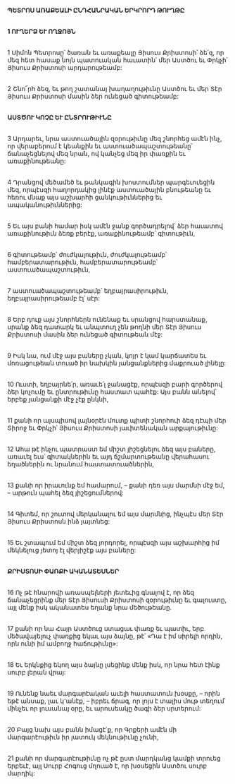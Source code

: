 **ՊԵՏՐՈՍ ԱՌԱՔԵԱԼԻ ԸՆԴՀԱՆՐԱԿԱՆ ԵՐԿՐՈՐԴ ԹՈՒՂԹԸ**

\
**1 ՈՒՂԵՐՁ ԵՒ ՈՂՋՈՅՆ**

\
1 Սիմոն Պետրոսը՝ ծառան եւ առաքեալը Յիսուս Քրիստոսի՝ ձե՛զ, որ մեզ հետ հասաք նոյն պատուական հաւատին՝ մեր Աստծու եւ Փրկչի՝ Յիսուս Քրիստոսի արդարութեամբ:

\
2 Շնո՜րհ ձեզ, եւ թող շատանայ խաղաղութիւնը Աստծու եւ մեր Տէր Յիսուս Քրիստոսի մասին ձեր ունեցած գիտութեամբ:

\
**ԱՍՏԾՈՒ ԿՈՉԸ ԵՒ ԸՆՏՐՈՒԹԻՒՆԸ**

\
3 Արդարեւ, նրա աստուածային զօրութիւնը մեզ շնորհեց ամէն ինչ, որ վերաբերում է կեանքին եւ աստուածապաշտութեանը՝ ճանաչեցնելով մեզ նրան, ով կանչեց մեզ իր փառքին եւ առաքինութեանը:

\
4 Դրանցով մեծամեծ եւ թանկագին խոստումներ պարգեւուեցին մեզ, որպէսզի հաղորդակից լինէք աստուածային բնութեանը եւ հեռու մնաք այս աշխարհի ցանկութիւններից եւ ապականութիւններից:

\
5 Եւ այս բանի համար իսկ ամէն ջանք գործադրելով՝ ձեր հաւատով առաքինութիւն ձեռք բերէք, առաքինութեամբ՝ գիտութիւն,

\
6 գիտութեամբ՝ ժուժկալութիւն, ժուժկալութեամբ՝ համբերատարութիւն, համբերատարութեամբ՝ աստուածապաշտութիւն,

\
7 աստուածապաշտութեամբ՝ եղբայրասիրութիւն, եղբայրասիրութեամբ էլ՝ սէր:

\
8 Երբ դուք այս շնորհներն ունենաք եւ սրանցով հարստանաք, սրանք ձեզ դատարկ եւ անպտուղ չեն թողնի մեր Տէր Յիսուս Քրիստոսի մասին ձեր ունեցած գիտութեան մէջ:

\
9 Իսկ նա, ում մէջ այս բաները չկան, կոյր է կամ կարճատես եւ մոռացութեան տուած իր նախկին յանցանքներից մաքրուած լինելը:

\
10 Ուստի, եղբայրնե՛ր, առաւե՛լ ջանացէք, որպէսզի բարի գործերով ձեր կոչումը եւ ընտրութիւնը հաստատ պահէք: Այս բանն անելով՝ երբեք յանցանքի մէջ չէք ընկնի,

\
11 քանի որ այսպիսով լայնօրէն մուտք պիտի շնորհուի ձեզ դէպի մեր Տիրոջ եւ Փրկչի՝ Յիսուս Քրիստոսի յաւիտենական արքայութիւնը:

\
12 Ահա թէ ինչու պատրաստ եմ միշտ յիշեցնելու ձեզ այս բաները, առաւել եւս՝ գիտակներին եւ այդ ճշմարտութեանը վերահասու եղածներին ու նրանում հաստատուածներին,

\
13 քանի որ իրաւունք եմ համարում, – քանի դեռ այս մարմնի մէջ եմ, – արթուն պահել ձեզ յիշեցումներով:

\
14 Գիտեմ, որ շուտով մերկանալու եմ այս մարմնից, ինչպէս մեր Տէր Յիսուս Քրիստոսն ինձ յայտնեց:

\
15 Եւ շտապում եմ միշտ ձեզ յորդորել, որպէսզի այս աշխարհից իմ մեկնելուց յետոյ էլ վերյիշէք այս բաները:

\
**ՔՐԻՍՏՈՍԻ ՓԱՌՔԻ ԱԿԱՆԱՏԵՍՆԵՐ**

\
16 Ոչ թէ հնարովի առասպելների յետեւից գնալով է, որ ձեզ ճանաչեցրինք մեր Տէր Յիսուսի Քրիստոսի զօրութիւնը եւ գալուստը, այլ մենք իսկ ականատես եղանք նրա մեծութեանը.

\
17 քանի որ նա Հայր Աստծուց ստացաւ փառք եւ պատիւ, երբ մեծավայելուչ փառքից եկաւ այս ձայնը, թէ՝ «Դա է իմ սիրելի որդին, որն ունի իմ ամբողջ հաճութիւնը»:

\
18 Եւ երկնքից եկող այս ձայնը լսեցինք մենք իսկ, որ նրա հետ էինք սուրբ լերան վրայ:

\
19 Ունենք նաեւ մարգարէական աւելի հաստատուն խօսքը, – որին եթէ անսաք, լաւ կ՚անէք, – իբրեւ ճրագ, որ լոյս է տալիս մութ տեղում՝ մինչեւ որ լուսանայ օրը, եւ արուսեակը ծագի ձեր սրտերում:

\
20 Բայց նախ այս բանն իմացէ՛ք, որ Գրքերի ամէն մի մարգարէութիւն իր յատուկ մեկնութիւնը չունի,

\
21 քանի որ մարգարէութիւնը ոչ թէ ըստ մարդկանց կամքի տրուեց երբեւէ, այլ Սուրբ Հոգուց մղուած է, որ խօսեցին Աստծու սուրբ մարդիկ:
